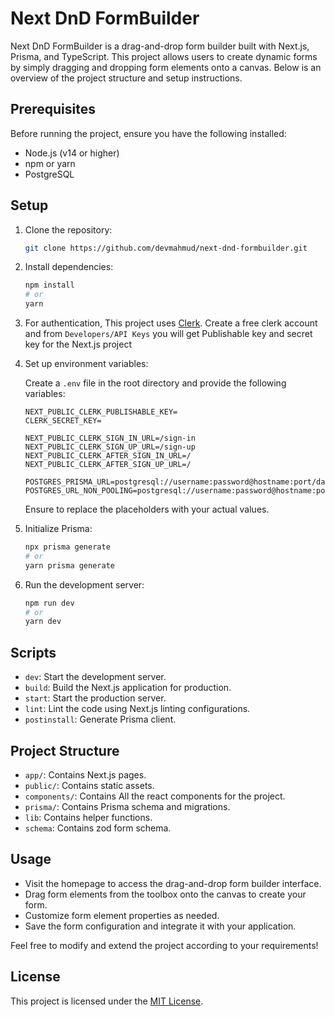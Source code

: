 # Next DnD FormBuilder

Next DnD FormBuilder is a drag-and-drop form builder built with Next.js, Prisma, and TypeScript. This project allows users to create dynamic forms by simply dragging and dropping form elements onto a canvas. Below is an overview of the project structure and setup instructions.

## Prerequisites

Before running the project, ensure you have the following installed:

- Node.js (v14 or higher)
- npm or yarn
- PostgreSQL

## Setup

1. Clone the repository:

   ```bash
   git clone https://github.com/devmahmud/next-dnd-formbuilder.git
   ```

2. Install dependencies:

   ```bash
   npm install
   # or
   yarn
   ```

3. For authentication, This project uses [Clerk](https://clerk.com/). Create a free clerk account and from `Developers/API Keys` you will get Publishable key and secret key for the Next.js project

3. Set up environment variables:

   Create a `.env` file in the root directory and provide the following variables:

   ```plaintext
   NEXT_PUBLIC_CLERK_PUBLISHABLE_KEY=
   CLERK_SECRET_KEY=

   NEXT_PUBLIC_CLERK_SIGN_IN_URL=/sign-in
   NEXT_PUBLIC_CLERK_SIGN_UP_URL=/sign-up
   NEXT_PUBLIC_CLERK_AFTER_SIGN_IN_URL=/
   NEXT_PUBLIC_CLERK_AFTER_SIGN_UP_URL=/

   POSTGRES_PRISMA_URL=postgresql://username:password@hostname:port/database_name
   POSTGRES_URL_NON_POOLING=postgresql://username:password@hostname:port/database_name

   ```

   Ensure to replace the placeholders with your actual values.

4. Initialize Prisma:

   ```bash
   npx prisma generate
   # or
   yarn prisma generate
   ```

5. Run the development server:

   ```bash
   npm run dev
   # or
   yarn dev
   ```

## Scripts

- `dev`: Start the development server.
- `build`: Build the Next.js application for production.
- `start`: Start the production server.
- `lint`: Lint the code using Next.js linting configurations.
- `postinstall`: Generate Prisma client.

## Project Structure

- `app/`: Contains Next.js pages.
- `public/`: Contains static assets.
- `components/`: Contains All the react components for the project.
- `prisma/`: Contains Prisma schema and migrations.
- `lib`: Contains helper functions.
- `schema`: Contains zod form schema.

## Usage

- Visit the homepage to access the drag-and-drop form builder interface.
- Drag form elements from the toolbox onto the canvas to create your form.
- Customize form element properties as needed.
- Save the form configuration and integrate it with your application.

Feel free to modify and extend the project according to your requirements!

## License

This project is licensed under the [MIT License](LICENSE).